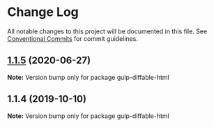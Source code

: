 # Change Log

All notable changes to this project will be documented in this file.
See [Conventional Commits](https://conventionalcommits.org) for commit guidelines.

## [1.1.5](https://github.com/ntnyq/gulp-plugins/compare/gulp-diffable-html@1.1.4...gulp-diffable-html@1.1.5) (2020-06-27)

**Note:** Version bump only for package gulp-diffable-html

## 1.1.4 (2019-10-10)

**Note:** Version bump only for package gulp-diffable-html
